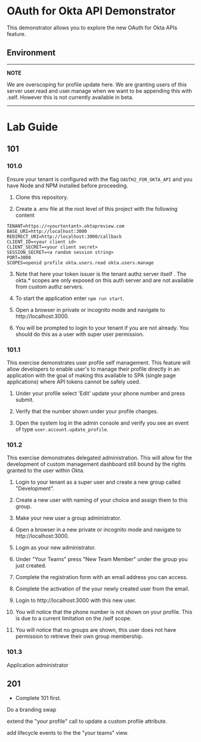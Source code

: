 # OAuth for Okta API Demonstrator

This demonstrator allows you to explore the new OAuth for Okta APIs feature.

## Environment



---
**NOTE**

We are overscoping for profile update here. We are granting users of this server user.read and
user.manage when we want to be appending this with .self. However this is not
currently available in beta.

---

# Lab Guide

## 101


### 101.0 
Ensure your tenant is configured with the flag ```OAUTH2_FOR_OKTA_API``` and you
have Node and NPM installed before proceeding.

<!-- UDP magic goes here --->

1. Clone this repository.

1. Create a .env file at the root level of this project with the following
   content

```
TENANT=https://<yourtentant>.oktapreview.com
BASE_URI=http://localhost:3000
REDIRECT_URI=http://localhost:3000/callback
CLIENT_ID=<your client id>
CLIENT_SECRET=<your client secret>
SESSION_SECRET=<a random session string>
PORT=3000
SCOPES=openid profile okta.users.read okta.users.manage
```

3. Note that here your token issuer is the tenant authz server itself . The okta.*
scopes are only exposed on this auth server and are not available from custom
authz servers.

1. To start the application enter ```npm run start```.

1. Open a browser in private or incognito mode and navigate to http://localhost:3000.

1. You will be prompted to login to your tenant if you are not already. You should
do this as a user with super user permission.

### 101.1

This exercise demonstrates user profile self management. This feature will allow
developers to enable user's to manage their profile directly in an application
with the goal of making this available to SPA (single page applications) where
API tokens cannot be safely used.

1. Under your profile select 'Edit' update your phone number and press submit.

1. Verify that the number shown under your profile changes.

1. Open the system log in the admin console and verify you see an event of type  ```user.account.update_profile```.

### 101.2

This exercise demonstrates delegated administration. This will allow for the
development of custom management dashboard still bound by the rights granted to
the user within Okta.

1. Login to your tenant as a super user and create a new group called "Development".

1. Create a new user with naming of your choice and assign them to this group.

1. Make your new user a group administrator.

1. Open a browser in a new private or incognito mode and navigate to
   http://localhost:3000.

1. Login as your new administrator.

1. Under "Your Teams" press "New Team Member" under the group you just created.

1. Complete the registration form with an email address you can access.

1. Complete the activation of the your newly created user from the email.

1. Login to http://localhost:3000 with this new user.

1. You will notice that the phone number is not shown on your profile. This is
   due to a current limitation on the /self scope.

1. You will notice that no groups are shown, this user does not have permission
   to retrieve their own group membership.

### 101.3

Application administrator

## 201

- Complete 101 first.

Do a branding swap

extend the "your profile" call to update a custom profile attribute.

add lifecycle events to the the "your teams" view.